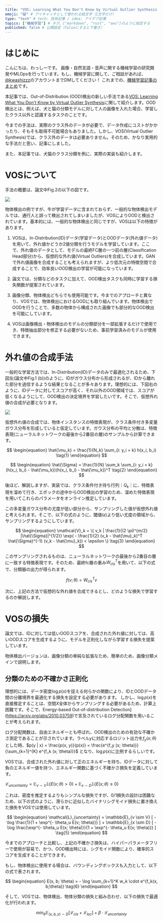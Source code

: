 ```yaml
---
title: "VOS: Learning What You Don't Know by Virtual Outlier Synthesis の解説・実装" # 記事のタイトル
emoji: "😸" # アイキャッチとして使われる絵文字（1文字だけ）
type: "tech" # tech: 技術記事 / idea: アイデア記事
topics: ["機械学習"] # タグ。["markdown", "rust", "aws"]のように指定する
published: false # 公開設定（falseにすると下書き）
---
```


# はじめに

こんにちは、わっしーです。
画像・自然言語・音声に関する機械学習の研究開発やMLOpsを行っています。もし、機械学習に関して、ご相談があれば、[@kwashizzz](https://twitter.com/kwashizzz)のアカウントまでDMしてください！
これまでの、[機械学習記事のまとめ](https://zenn.dev/kwashizzz/articles/my-ml-articles-summary)です。

本記事では、Out-of-Distribution (OOD)検出の新しい手法である[VOS: Learning What You Don't Know by Virtual Outlier Synthesis](https://openreview.net/forum?id=TW7d65uYu5M)に関して紹介します。OOD検出とは、例えば、犬と猫の分類モデルに対して人の画像を入れた場合、学習したクラス以外と認識するタスクのことです。

今までの手法は、実際のクラス外のデータが必要で、データ作成にコストがかかったり、そもそも取得不可能場合もありました。しかし、VOS(Virtual Outlier Synthesis)では、クラス外のデータは必要ありません。そのため、かなり実用的な手法だと思い、記事にしました。

また、本記事では、犬猫のクラス分類を例に、実際の実装も紹介します。

# VOSについて

手法の概要は、論文中Fig.2の以下の図です。

![](https://storage.googleapis.com/zenn-user-upload/ece1e7d35ae6-20220302.png)

物体検出の例ですが、牛が学習データに含まれておらず、一般的な物体検出モデルでは、通行人と誤って検出されてしまいましたが、VOSによりOODと検出されています。基本的には、一般的な物体検出と同じですが、VOSは以下の特徴があります。

1. VOSは、In-Distribution(ID)データ(学習データ)とOODデータ(外れ値データ)を用いて、外れ値かどうか2値分類を行うモデルを学習しています。ここで、外れ値のデータとして、モデルの最終FC層の一つ前の層(Classification Head部分)から、仮想的な外れ値(Virtual Outliers)を合成しています。GANで外れ値画像を合成することも考えられますが、より低次元の特徴空間で合成することで、効率良いOOD検出の学習が可能になっています。

2. 論文では、分類などのタスクに加えて、OOD検出タスクも同時に学習する損失関数が提案されています。

3. 画像分類、物体検出どちらでも使用可能です。今までのアプローチと異なり、VOSでは、物体検出におけるOODにも取り組んでいます。物体検出でOODを行うことで、多数の物体から構成された画像でも部分的なOOD検出を可能にしています。

4. VOSは画像検出・物体検出のモデルの分類部分を一部拡張するだけで使用でき、特徴抽出部分を修正する必要がないため、事前学習済みのモデルが使用できます。


# 外れ値の合成手法

一般的な学習方法では、In-Distribution(ID)データのみで最適化されるため、下図左(論文中Fig.1 (b))のように、IDがガウス分布から形成されるが、IDから離れた部分を過信するような結果となることが多々あります。理想的には、下図右のように、IDデータに対してスコアが高く、それ以外のOOD領域では、スコアが低くなるようにして、OOD検出の決定境界を学習したいです。そこで、仮想外れ値の合成が必要となります。

![](https://storage.googleapis.com/zenn-user-upload/f93a6fcd4392-20220307.png)


仮想外れ値の合成では、物体インスタンスの特徴表現が、クラス条件付き多変量ガウス分布を形成していると仮定しています。ガウス分布の平均と分散は、特徴表現(ニューラルネットワークの最後から2番目の層)のサンプルから計算できます。

$$
\begin{equation}
\hat{\mu_k} = \frac{1}{N_k} \sum_{i: y_i = k} h(x_i, b_i) \tag{1}
\end{equation}
$$

$$
\begin{equation}
\hat{\Sigma} = \frac{1}{N} \sum_k \sum_{i: y_i = k} (h(x_i, b_i) - \hat{\mu_k})(h(x_i, b_i) - \hat{\mu_k})^T \tag{2}
\end{equation}
$$

後ほど、解説しますが、実装では、クラス条件付き待ち行列$｜Q_k｜$に、特徴表現を溜めて行き、エポックの途中からOOD検出の学習のため、溜めた特徴表現を用いてこれらのパラメータをオンライン推定しています。

この多変量ガウス分布の尤度が低い部分から、サンプリングした値が仮想外れ値と考えられます。そこで、以下の式のように、閾値($\epsilon$)より低い尤度の領域から、サンプリングするようにしています。


$$
\begin{equation}
\mathcal{V}_k = \{  v_k | \frac{1}{(2 \pi)^{m/2} |\hat{\Sigma}|^{1/2}}  \exp( - \frac{1}{2} (v_k - \hat{\mu}_k)^T \hat{\Sigma}^{-1} (v_k - \hat{\mu}_k)) < \epsilon  \} \tag{3}
\end{equation}
$$

このサンプリングされるものは、ニューラルネットワークの最後から2番目の層に一致する特徴表現です。そのため、最終fc層の重み$W_{cls}^T$を用いて、以下の式で、分類器の出力が得られます。

$$
\begin{equation}
f(v; \theta) = W_{cls}^T v \tag{4}
\end{equation}
$$

次に、上記の方法で仮想的な外れ値を合成できるとし、どのような損失で学習するのか解説します。

# VOSの損失

論文では、IDに対しては低いOODスコアを、合成された外れ値に対しては、高いOODスコアを生成するように、モデルを正則化しながら学習する損失を提案しています。

物体検出バージョンは、画像分類の単純な拡張なため、簡単のため、画像分類メインで説明します。

## 分類のための不確かさ正則化

理想的には、データ密度$\log p(x)$を捉える何らかの関数により、IDとOODデータ間の分離境界を最適化する損失を設定する必要があります。
しかし、$\log p(x)$を直接推定することは、空間$X$全体からサンプリングする必要があるため、計算上困難です。そこで、Energy-based Out-of-distribution Detection](https://arxiv.org/abs/2010.03759)で言及されているログ分配関数を用いることが考えられます。

ログ分配関数は、自由エネルギーとも呼ばれ、OOD検出のための有効な不確かさ測定であることが示されています。ラベル$y$に対応するロジット出力を$f_y (x; \theta)$とした時、$p(y | x) = \frac{p(x, y)}{p(x)} = \frac{e^{f_y (x; \theta)}}{\sum_{k=1}^{K} e^{f_k (x; \theta)}}$ となり、$\log p(x)$に比例するらしいです。

VOSでは、合成された外れ値に対して正のエネルギーを持ち、IDデータに対して負のエネルギー値を持つ、エネルギー関数に基づく不確かさ損失を定義しています。

$\mathcal{L}_{uncertainty} = \mathbb{E}_{v \sim V} \mathbb{1} \{ E(v; \theta) > 0 \} + \mathbb{E}_{x \sim D} \mathbb{1} \{ E(x; \theta) \leq 0 \}$

これは、密度を推定するよりもシンプルな損失ですが、0/1損失の設計は困難なため、以下の式のように、滑らかに近似したバイナリシグモイド損失に置き換えた損失をVOSでは使用しています。

$$
\begin{equation}
\mathcal{L}_{uncertainty} = \mathbb{E}_{v \sim V} [ -\log \frac{1}{1 + \exp^{- \theta_u E(v; \theta)}} ] + \mathbb{E}_{x \sim D} [ -\log \frac{\exp^{- \theta_u E(x; \theta)}}{1 + \exp^{- \theta_u E(x; \theta)}} ]   \tag{5}
\end{equation}
$$

今までのアプローチと比較し、上記の不確かさ損失は、ハイパーパラメータフリーで使用が容易で、かつ、OOD検出時には、シグモイド関数により、確率的スコアを生成することができます。

もし、物体検出に使用する場合は、バウンディングボックスも入力として、以下の式で表されます。

$$
\begin{equation}
E(x, b; \theta) = - \log \sum_{k=1}^K w_k \cdot e^{f_k(x, b;\theta)}  \tag{6}
\end{equation}
$$

そして、VOSでは、物体検出、物体分類の損失と組み合わせ、以下の損失で最適化が行われます。

$$
\begin{equation}
min_{\theta} \mathbb{E}_{(x, b, y) \sim D} [ \mathcal{L}_{cls} +  \mathcal{L}_{loc}] + \beta \cdot  \mathcal{L}_{uncertainty}  \tag{7}
\end{equation}
$$

